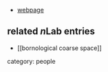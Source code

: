 

* [webpage](http://www.uni-regensburg.de/mathematik/mathematik-engel/)

## related $n$Lab entries

* [[bornological coarse space]]

category: people